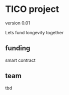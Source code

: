 # TICO project

version 0.01

Lets fund longevity together

## funding

smart contract

## team

tbd
